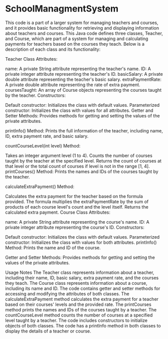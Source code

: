 # SchoolManagmentSystem
This code is a part of a larger system for managing teachers and courses, and it provides basic functionality for retrieving and displaying information about teachers and courses.
This Java code defines three classes, Teacher, and Course, which are part of a system for managing and calculating payments for teachers based on the courses they teach. Below is a description of each class and its functionality:

Teacher Class
Attributes:

name: A private String attribute representing the teacher's name.
ID: A private integer attribute representing the teacher's ID.
basicSalary: A private double attribute representing the teacher's basic salary.
extraPaymentRate: A private double attribute representing the rate of extra payment.
coursesTaught: An array of Course objects representing the courses taught by the teacher.
Constructors:

Default constructor: Initializes the class with default values.
Parameterized constructor: Initializes the class with values for all attributes.
Getter and Setter Methods: Provides methods for getting and setting the values of the private attributes.

printInfo() Method: Prints the full information of the teacher, including name, ID, extra payment rate, and basic salary.

countCourseLevel(int level) Method:

Takes an integer argument level (1 to 4).
Counts the number of courses taught by the teacher at the specified level.
Returns the count of courses at that level or the total count of courses if level is not in the range [1, 4].
printCourses() Method: Prints the names and IDs of the courses taught by the teacher.

calculateExtraPayment() Method:

Calculates the extra payment for the teacher based on the formula provided.
The formula multiplies the extraPaymentRate by the sum of products of each course level's count and the level itself.
Returns the calculated extra payment.
Course Class
Attributes:

name: A private String attribute representing the course's name.
ID: A private integer attribute representing the course's ID.
Constructors:

Default constructor: Initializes the class with default values.
Parameterized constructor: Initializes the class with values for both attributes.
printInfo() Method: Prints the name and ID of the course.

Getter and Setter Methods: Provides methods for getting and setting the values of the private attributes.

Usage Notes
The Teacher class represents information about a teacher, including their name, ID, basic salary, extra payment rate, and the courses they teach.
The Course class represents information about a course, including its name and ID.
The code contains getter and setter methods for accessing and modifying the attributes of both classes.
The calculateExtraPayment method calculates the extra payment for a teacher based on their courses' levels and the provided rate.
The printCourses method prints the names and IDs of the courses taught by a teacher.
The countCourseLevel method counts the number of courses at a specified level taught by a teacher.
The code includes constructors to initialize objects of both classes.
The code has a printInfo method in both classes to display the details of a teacher or course.
